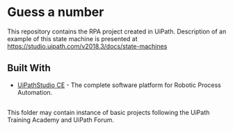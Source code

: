 #  Guess a number

This repository contains the RPA project created in UiPath.
Description of an example of this state machine is presented at https://studio.uipath.com/v2018.3/docs/state-machines


## Built With

* [UiPathStudio CE](http://www.dropwizard.io/1.0.2/docs/) - The  complete software platform for Robotic Process Automation.

## 
This folder may contain instance of basic projects following the UiPath Training Academy and UiPath Forum.
